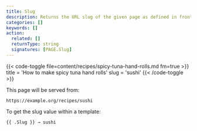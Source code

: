 ```yaml
---
title: Slug
description: Returns the URL slug of the given page as defined in front matter.
categories: []
keywords: []
action:
  related: []
  returnType: string
  signatures: [PAGE.Slug]
---
```


{{< code-toggle file=content/recipes/spicy-tuna-hand-rolls.md fm=true >}}
title = 'How to make spicy tuna hand rolls'
slug = 'sushi'
{{< /code-toggle >}}

This page will be served from:

    https://example.org/recipes/sushi

To get the slug value within a template:

```go-html-template
{{ .Slug }} → sushi
```
